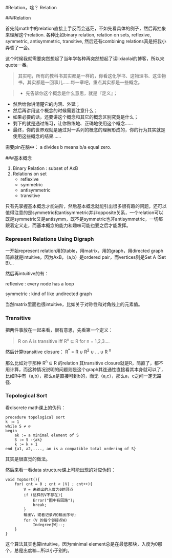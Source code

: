 #Relation，啥？ Relation

###Relation

首先纯math中的relation直接上手反而会迷茫，不如先看具体的例子，然后再抽象来理解这个relation.
各种比如binary relation, relation on sets, reflexive, symmetric, antisymmetric, transitive, 然后还有combining relations真是把我小弄昏了一会。

这个时候我就需要突然想起了当年学各种再突然想起了读lixiaolai的博客，所以来quote一番。


>其实吧，所有的教科书其实都是一样的，你看这化学书、这物理书、这生物书，其实都是一回事儿……每一章吧，重点其实都是一些概念。

> - 先告诉你这个概念是什么意思，就是『定义』；
- 然后给你讲清楚它的内涵、外延；
 - 然后再讲用这个概念的时候需要注意什么；
- 如果必要的话，还要讲这个概念和其它的概念区别究竟是什么；
- 剩下的就是通过练习，让你熟练地、正确地使用这个概念……
- 最终，你的世界观就是通过对一系列的概念的理解形成的，你的行为其实就是使用这些概念的结果……


需要pin在脑中：
a divides b means b/a equal zero.

###基本概念

1. Binary Relation : subset of AxB
2. Relations on set
   - reflexive
   - symmetric
   - antisymmetric
   - transitive
   
只有先掌握基本概念才能进阶，然后基本概念就能引出很多很有趣的问题，还可以值得注意的是symmetric和antisymmetric并非opposite关系，一个relation可以既是symmetric又是antisymm，既不是symmetric也非antisymmetric，一切都跟着定义走，而基本概念的能力和趣味可能也要之后才能发挥。


### Represent Relations Using Digraph

一开始represent relation用的table，用matrix，用的graph，用directed graph简直就是intuitive，因为AxB，（a,b）是ordered pair，而vertices则是Set A (Set B)...

然后再intuitive的有：

reflexive : every node has a loop

symmetric : kind of like undirected graph

当然matrix里面也很intuitive，比如关于对称性和对角线上的元素值。


### Transitive 

把两件事放在一起来看，很有意思，先看第一个定义：

>R on A is transitive iff R<sup>n</sup> ⊆ R for n = 1,2,3....

然后计算transitive closure：
R<sup>*</sup> = R ∪ R<sup>2</sup> ∪ ... ∪ R <sup>n</sup>

那么比如对于那种 R<sup>n</sup> ⊆ R 的relation 其transitive closure就是R，简直了，都不用计算，而这种情况说明的问题则是这个graph其连通性直接看其本身就可以了，比如R中有（a,b），那么a是直接可到b的，而无（a,c），那么a，c之间一定无路径.


### Topological Sort

 
看discrete math课上的伪码：
 
```
procedure topological sort
k := 1
while S ≠ ∅
begin 
	ak := a minimal element of S
	S := S -{ak}
	k := k + 1
end {a1, a2,...., an is a compatible total ordering of S}

```
其实是很直觉的做法。

然后来看一看data structure课上可能出现的对应伪码：

```
void TopSort(){
	for( cnt = 0 ; cnt < |V| ; cnt++){
		V = 未输出的入度为0的顶点
		if (这样的V不存在){
			Error("图中有回路");
			break;
		}
		输出V，或者记录V的输出序号;
		for (V 的每个邻接点W)
			Indegree[W]--;
    }
}
```
这个算法其实也算intuitive，因为minimal element总是在最低那块，入度为0那个，总是出度嘛...所以小于别的。